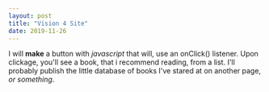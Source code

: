 ```yaml
---
layout: post
title: "Vision 4 Site"
date: 2019-11-26
---
```


I will **make** a button with *javascript* that will, use an onClick() listener.
Upon clickage, you'll see a book, that i recommend reading, from a list. 
I'll probably publish the little database of books I've stared at on another page, *or something*.
